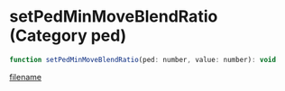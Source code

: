# setPedMinMoveBlendRatio (Category ped)

```js
function setPedMinMoveBlendRatio(ped: number, value: number): void
```

[filename](setPedMinMoveBlendRatio_m.md ':include')